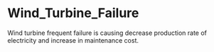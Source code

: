 # Wind_Turbine_Failure
Wind turbine frequent failure is causing decrease production rate of electricity and increase in maintenance cost.
